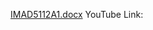 [IMAD5112A1.docx](https://github.com/zb662000/IMADNSS1/files/14779538/IMAD5112A1.docx)
YouTube Link: 
